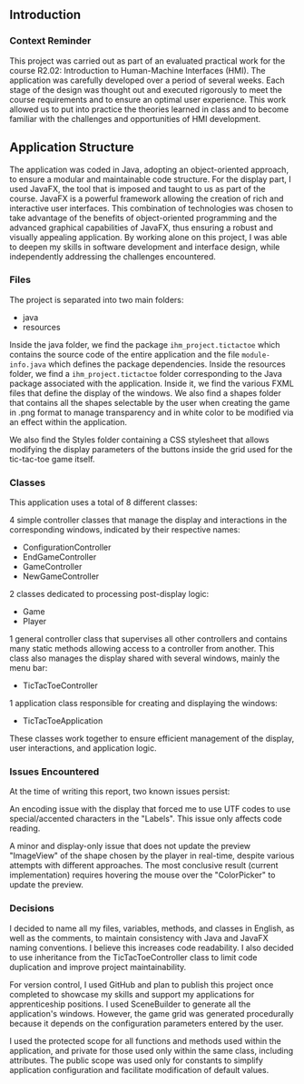 ## Introduction
### Context Reminder

This project was carried out as part of an evaluated practical work for the course R2.02: Introduction to Human-Machine Interfaces (HMI). The application was carefully developed over a period of several weeks. Each stage of the design was thought out and executed rigorously to meet the course requirements and to ensure an optimal user experience. This work allowed us to put into practice the theories learned in class and to become familiar with the challenges and opportunities of HMI development.

## Application Structure

The application was coded in Java, adopting an object-oriented approach, to ensure a modular and maintainable code structure. For the display part, I used JavaFX, the tool that is imposed and taught to us as part of the course. JavaFX is a powerful framework allowing the creation of rich and interactive user interfaces. This combination of technologies was chosen to take advantage of the benefits of object-oriented programming and the advanced graphical capabilities of JavaFX, thus ensuring a robust and visually appealing application. By working alone on this project, I was able to deepen my skills in software development and interface design, while independently addressing the challenges encountered.

### Files

The project is separated into two main folders:

- java
- resources

Inside the java folder, we find the package `ihm_project.tictactoe` which contains the source code of the entire application and the file `module-info.java` which defines the package dependencies.
Inside the resources folder, we find a `ihm_project.tictactoe` folder corresponding to the Java package associated with the application. Inside it, we find the various FXML files that define the display of the windows. We also find a shapes folder that contains all the shapes selectable by the user when creating the game in .png format to manage transparency and in white color to be modified via an effect within the application.

We also find the Styles folder containing a CSS stylesheet that allows modifying the display parameters of the buttons inside the grid used for the tic-tac-toe game itself.

### Classes

This application uses a total of 8 different classes:

4 simple controller classes that manage the display and interactions in the corresponding windows, indicated by their respective names:

- ConfigurationController
- EndGameController
- GameController
- NewGameController

2 classes dedicated to processing post-display logic:

- Game
- Player

1 general controller class that supervises all other controllers and contains many static methods allowing access to a controller from another. This class also manages the display shared with several windows, mainly the menu bar:

- TicTacToeController

1 application class responsible for creating and displaying the windows:

- TicTacToeApplication

These classes work together to ensure efficient management of the display, user interactions, and application logic.

### Issues Encountered

At the time of writing this report, two known issues persist:

An encoding issue with the display that forced me to use UTF codes to use special/accented characters in the "Labels". This issue only affects code reading.

A minor and display-only issue that does not update the preview "ImageView" of the shape chosen by the player in real-time, despite various attempts with different approaches. The most conclusive result (current implementation) requires hovering the mouse over the "ColorPicker" to update the preview.

### Decisions

I decided to name all my files, variables, methods, and classes in English, as well as the comments, to maintain consistency with Java and JavaFX naming conventions. I believe this increases code readability. I also decided to use inheritance from the TicTacToeController class to limit code duplication and improve project maintainability.

For version control, I used GitHub and plan to publish this project once completed to showcase my skills and support my applications for apprenticeship positions. I used SceneBuilder to generate all the application's windows. However, the game grid was generated procedurally because it depends on the configuration parameters entered by the user.

I used the protected scope for all functions and methods used within the application, and private for those used only within the same class, including attributes. The public scope was used only for constants to simplify application configuration and facilitate modification of default values.
